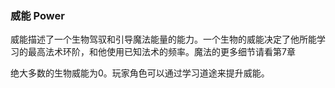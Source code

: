 ### 威能 Power

威能描述了一个生物驾驭和引导魔法能量的能力。一个生物的威能决定了他所能学习的最高法术环阶，和他使用已知法术的频率。魔法的更多细节请看第7章

绝大多数的生物威能为0。玩家角色可以通过学习道途来提升威能。
